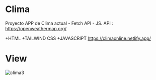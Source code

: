 # Clima
Proyecto APP de Clima actual - Fetch API - JS.
API : https://openweathermap.org/

+HTML +TAILWIND CSS +JAVASCRIPT
https://climaonline.netlify.app/

# View
![clima3](https://user-images.githubusercontent.com/84545725/179865327-94ffbfef-3ef4-4b7b-898c-66dda1d26b47.jpg)

